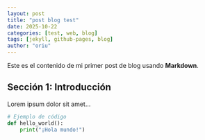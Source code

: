 ```yaml
---
layout: post
title: "post blog test"
date: 2025-10-22
categories: [test, web, blog]
tags: [jekyll, github-pages, blog]
author: "oriu"
--- 
```


Este es el contenido de mi primer post de blog usando **Markdown**.

## Sección 1: Introducción

Lorem ipsum dolor sit amet...

```python
# Ejemplo de código
def hello_world():
    print("¡Hola mundo!")